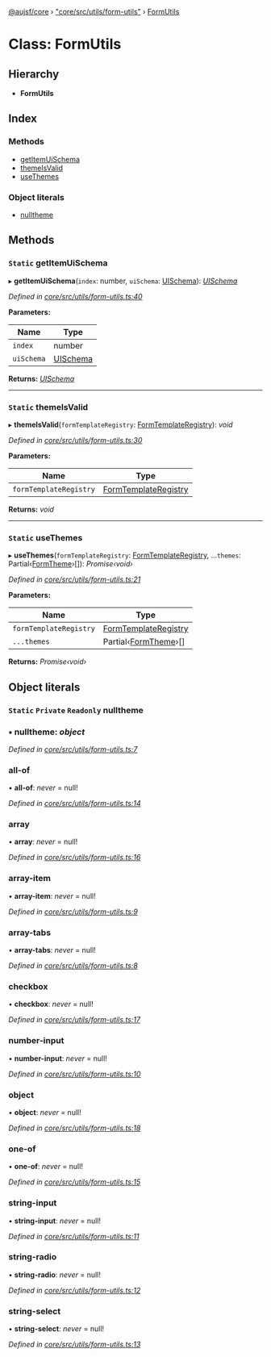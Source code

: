 [@aujsf/core](../README.md) › ["core/src/utils/form-utils"](../modules/_core_src_utils_form_utils_.md) › [FormUtils](_core_src_utils_form_utils_.formutils.md)

# Class: FormUtils

## Hierarchy

* **FormUtils**

## Index

### Methods

* [getItemUiSchema](_core_src_utils_form_utils_.formutils.md#static-getitemuischema)
* [themeIsValid](_core_src_utils_form_utils_.formutils.md#static-themeisvalid)
* [useThemes](_core_src_utils_form_utils_.formutils.md#static-usethemes)

### Object literals

* [nulltheme](_core_src_utils_form_utils_.formutils.md#static-private-readonly-nulltheme)

## Methods

### `Static` getItemUiSchema

▸ **getItemUiSchema**(`index`: number, `uiSchema`: [UISchema](../interfaces/_core_src_models_ui_schema_.uischema.md)): *[UISchema](../interfaces/_core_src_models_ui_schema_.uischema.md)*

*Defined in [core/src/utils/form-utils.ts:40](https://github.com/jbockle/au-jsonschema-form/blob/05b11cf/packages/core/src/utils/form-utils.ts#L40)*

**Parameters:**

Name | Type |
------ | ------ |
`index` | number |
`uiSchema` | [UISchema](../interfaces/_core_src_models_ui_schema_.uischema.md) |

**Returns:** *[UISchema](../interfaces/_core_src_models_ui_schema_.uischema.md)*

___

### `Static` themeIsValid

▸ **themeIsValid**(`formTemplateRegistry`: [FormTemplateRegistry](_core_src_services_form_template_registry_.formtemplateregistry.md)): *void*

*Defined in [core/src/utils/form-utils.ts:30](https://github.com/jbockle/au-jsonschema-form/blob/05b11cf/packages/core/src/utils/form-utils.ts#L30)*

**Parameters:**

Name | Type |
------ | ------ |
`formTemplateRegistry` | [FormTemplateRegistry](_core_src_services_form_template_registry_.formtemplateregistry.md) |

**Returns:** *void*

___

### `Static` useThemes

▸ **useThemes**(`formTemplateRegistry`: [FormTemplateRegistry](_core_src_services_form_template_registry_.formtemplateregistry.md), ...`themes`: Partial‹[FormTheme](../interfaces/_core_src_models_form_template_.formtheme.md)›[]): *Promise‹void›*

*Defined in [core/src/utils/form-utils.ts:21](https://github.com/jbockle/au-jsonschema-form/blob/05b11cf/packages/core/src/utils/form-utils.ts#L21)*

**Parameters:**

Name | Type |
------ | ------ |
`formTemplateRegistry` | [FormTemplateRegistry](_core_src_services_form_template_registry_.formtemplateregistry.md) |
`...themes` | Partial‹[FormTheme](../interfaces/_core_src_models_form_template_.formtheme.md)›[] |

**Returns:** *Promise‹void›*

## Object literals

### `Static` `Private` `Readonly` nulltheme

### ▪ **nulltheme**: *object*

*Defined in [core/src/utils/form-utils.ts:7](https://github.com/jbockle/au-jsonschema-form/blob/05b11cf/packages/core/src/utils/form-utils.ts#L7)*

###  all-of

• **all-of**: *never* = null!

*Defined in [core/src/utils/form-utils.ts:14](https://github.com/jbockle/au-jsonschema-form/blob/05b11cf/packages/core/src/utils/form-utils.ts#L14)*

###  array

• **array**: *never* = null!

*Defined in [core/src/utils/form-utils.ts:16](https://github.com/jbockle/au-jsonschema-form/blob/05b11cf/packages/core/src/utils/form-utils.ts#L16)*

###  array-item

• **array-item**: *never* = null!

*Defined in [core/src/utils/form-utils.ts:9](https://github.com/jbockle/au-jsonschema-form/blob/05b11cf/packages/core/src/utils/form-utils.ts#L9)*

###  array-tabs

• **array-tabs**: *never* = null!

*Defined in [core/src/utils/form-utils.ts:8](https://github.com/jbockle/au-jsonschema-form/blob/05b11cf/packages/core/src/utils/form-utils.ts#L8)*

###  checkbox

• **checkbox**: *never* = null!

*Defined in [core/src/utils/form-utils.ts:17](https://github.com/jbockle/au-jsonschema-form/blob/05b11cf/packages/core/src/utils/form-utils.ts#L17)*

###  number-input

• **number-input**: *never* = null!

*Defined in [core/src/utils/form-utils.ts:10](https://github.com/jbockle/au-jsonschema-form/blob/05b11cf/packages/core/src/utils/form-utils.ts#L10)*

###  object

• **object**: *never* = null!

*Defined in [core/src/utils/form-utils.ts:18](https://github.com/jbockle/au-jsonschema-form/blob/05b11cf/packages/core/src/utils/form-utils.ts#L18)*

###  one-of

• **one-of**: *never* = null!

*Defined in [core/src/utils/form-utils.ts:15](https://github.com/jbockle/au-jsonschema-form/blob/05b11cf/packages/core/src/utils/form-utils.ts#L15)*

###  string-input

• **string-input**: *never* = null!

*Defined in [core/src/utils/form-utils.ts:11](https://github.com/jbockle/au-jsonschema-form/blob/05b11cf/packages/core/src/utils/form-utils.ts#L11)*

###  string-radio

• **string-radio**: *never* = null!

*Defined in [core/src/utils/form-utils.ts:12](https://github.com/jbockle/au-jsonschema-form/blob/05b11cf/packages/core/src/utils/form-utils.ts#L12)*

###  string-select

• **string-select**: *never* = null!

*Defined in [core/src/utils/form-utils.ts:13](https://github.com/jbockle/au-jsonschema-form/blob/05b11cf/packages/core/src/utils/form-utils.ts#L13)*
